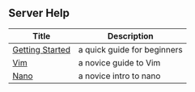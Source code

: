 ## Server Help

| Title                                                                         | Description                 |
|-------------------------------------------------------------------------------|-----------------------------|
| [Getting Started](/server/help/GettingStarted#getting-started-with-the-server)| a quick guide for beginners |
| [Vim](/server/help/Text%20Editors/Vim#vim)                                    | a novice guide to Vim       |
| [Nano](/server/help/Text%20Editors/nano#nano)                                 | a novice intro to nano      |

